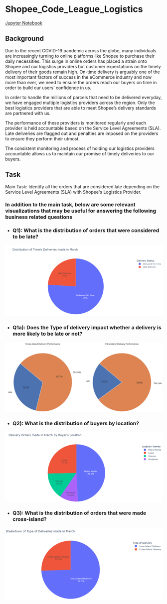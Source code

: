 # Shopee_Code_League_Logistics
[Jupyter Notebook](https://github.com/yattavit/Shopee_Code_League_Logistics/blob/main/Shopee%20Code%20League_Logistics.ipynb)

## Background

Due to the recent COVID-19 pandemic across the globe, many individuals are increasingly turning to online platforms like Shopee to purchase their daily necessities. This surge in online orders has placed a strain onto Shopee and our logistics providers but customer expectations on the timely delivery of their goods remain high. On-time delivery is arguably one of the most important factors of success in the eCommerce industry and now more than ever, we need to ensure the orders reach our buyers on time in order to build our users’ confidence in us.

In order to handle the millions of parcels that need to be delivered everyday, we have engaged multiple logistics providers across the region. Only the best logistics providers that are able to meet Shopee’s delivery standards are partnered with us.

The performance of these providers is monitored regularly and each provider is held accountable based on the Service Level Agreements (SLA). Late deliveries are flagged out and penalties are imposed on the providers to ensure they perform their utmost.

The consistent monitoring and process of holding our logistics providers accountable allows us to maintain our promise of timely deliveries to our buyers.

## Task
Main Task: Identify all the orders that are considered late depending on the Service Level Agreements (SLA) with Shopee's Logistics Provider.

### In addition to the main task, below are some relevant visualizations that may be useful for answering the following business related questions
 - ### Q1): What is the distribution of orders that were considered to be late?
 ![Q1](data/image/1.png)
   - ### Q1a): Does the Type of delivery impact whether a delivery is more likely to be late or not?
  ![Q1a](data/image/2.png)
 - ###  Q2): What is the distribution of buyers by location?
  ![Q2](data/image/3.png)
 - ###  Q3): What is the distribution of orders that were made cross-island?
  ![Q3](data/image/4.png)
